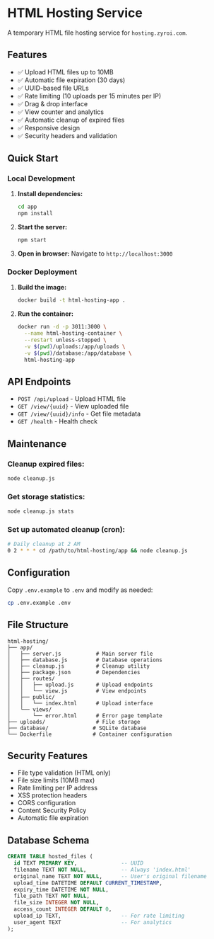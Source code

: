# HTML Hosting Service

A temporary HTML file hosting service for `hosting.zyroi.com`.

## Features

- ✅ Upload HTML files up to 10MB
- ✅ Automatic file expiration (30 days)
- ✅ UUID-based file URLs
- ✅ Rate limiting (10 uploads per 15 minutes per IP)
- ✅ Drag & drop interface
- ✅ View counter and analytics
- ✅ Automatic cleanup of expired files
- ✅ Responsive design
- ✅ Security headers and validation

## Quick Start

### Local Development

1. **Install dependencies:**
   ```bash
   cd app
   npm install
   ```

2. **Start the server:**
   ```bash
   npm start
   ```

3. **Open in browser:**
   Navigate to `http://localhost:3000`

### Docker Deployment

1. **Build the image:**
   ```bash
   docker build -t html-hosting-app .
   ```

2. **Run the container:**
   ```bash
   docker run -d -p 3011:3000 \
     --name html-hosting-container \
     --restart unless-stopped \
     -v $(pwd)/uploads:/app/uploads \
     -v $(pwd)/database:/app/database \
     html-hosting-app
   ```

## API Endpoints

- `POST /api/upload` - Upload HTML file
- `GET /view/{uuid}` - View uploaded file
- `GET /view/{uuid}/info` - Get file metadata
- `GET /health` - Health check

## Maintenance

### Cleanup expired files:
```bash
node cleanup.js
```

### Get storage statistics:
```bash
node cleanup.js stats
```

### Set up automated cleanup (cron):
```bash
# Daily cleanup at 2 AM
0 2 * * * cd /path/to/html-hosting/app && node cleanup.js
```

## Configuration

Copy `.env.example` to `.env` and modify as needed:

```bash
cp .env.example .env
```

## File Structure

```
html-hosting/
├── app/
│   ├── server.js           # Main server file
│   ├── database.js         # Database operations
│   ├── cleanup.js          # Cleanup utility
│   ├── package.json        # Dependencies
│   ├── routes/
│   │   ├── upload.js       # Upload endpoints
│   │   └── view.js         # View endpoints
│   ├── public/
│   │   └── index.html      # Upload interface
│   └── views/
│       └── error.html      # Error page template
├── uploads/                # File storage
├── database/              # SQLite database
└── Dockerfile             # Container configuration
```

## Security Features

- File type validation (HTML only)
- File size limits (10MB max)
- Rate limiting per IP address
- XSS protection headers
- CORS configuration
- Content Security Policy
- Automatic file expiration

## Database Schema

```sql
CREATE TABLE hosted_files (
  id TEXT PRIMARY KEY,              -- UUID
  filename TEXT NOT NULL,           -- Always 'index.html'
  original_name TEXT NOT NULL,      -- User's original filename
  upload_time DATETIME DEFAULT CURRENT_TIMESTAMP,
  expiry_time DATETIME NOT NULL,
  file_path TEXT NOT NULL,
  file_size INTEGER NOT NULL,
  access_count INTEGER DEFAULT 0,
  upload_ip TEXT,                   -- For rate limiting
  user_agent TEXT                   -- For analytics
);
```